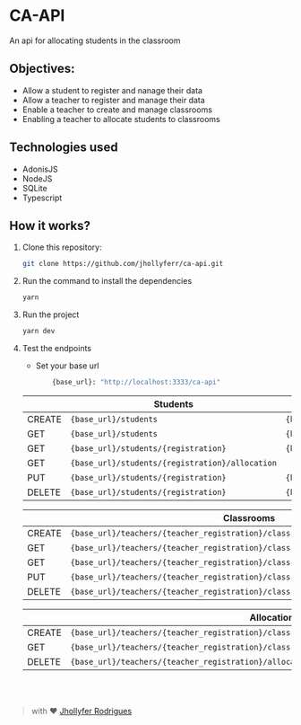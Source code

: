 # CA-API

An api for allocating students in the classroom

## Objectives:
- Allow a student to register and nanage their data
- Allow a teacher to register and manage their data
- Enable a teacher to create and manage classrooms
- Enabling a teacher to allocate students to classrooms

## Technologies used
- AdonisJS
- NodeJS
- SQLite
- Typescript

## How it works?

1. Clone this repository: 
    ```bash
    git clone https://github.com/jhollyferr/ca-api.git
    ```
2. Run the command to install the dependencies
    ```bash
    yarn
    ```
3. Run the project
    ```bash
    yarn dev
    ```
4. Test the endpoints
    
    - Set your base url
        ```bash
        	{base_url}: "http://localhost:3333/ca-api"
        ```
    |          | Students | Teachers | 
    |----------|----------|----------|
    | CREATE|`{base_url}/students`| `{base_url}/teachers` | 
    | GET | `{base_url}/students` | `{base_url}/teachers` |
    | GET | `{base_url}/students/{registration}` | `{base_url}/teachers/{registration}` |
    | GET | `{base_url}/students/{registration}/allocation` |                           |
    | PUT | `{base_url}/students/{registration}` | `{base_url}/teachers/{registration}` | 
    | DELETE | `{base_url}/students/{registration}` | `{base_url}/teachers/{registration}`|

    |          | Classrooms | 
    |----------|----------|
    | CREATE|`{base_url}/teachers/{teacher_registration}/classrooms`| 
    | GET | `{base_url}/teachers/{teacher_registration}/classrooms` | 
    | GET | `{base_url}/teachers/{teacher_registration}/classrooms/{classroom_registration}` | 
    | PUT | `{base_url}/teachers/{teacher_registration}/classrooms/{classroom_registration}` | 
    | DELETE | `{base_url}/teachers/{teacher_registration}/classrooms/{classroom_registration}` |

    |        | Allocations |
    |--------|-------------|
    | CREATE |`{base_url}/teachers/{teacher_registration}/classrooms/allocation` | 
    | GET |`{base_url}/teachers/{teacher_registration}/classrooms/{classroom_registration}/allocation` | 
    | DELETE |`{base_url}/teachers/{teacher_registration}/allocation` | 


<br/>  
<br/>  

> with ❤️ <a href="#">Jhollyfer Rodrigues</a>
